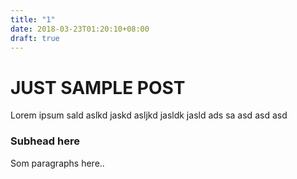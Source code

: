 ```yaml
---
title: "1"
date: 2018-03-23T01:20:10+08:00
draft: true
---
```



# JUST SAMPLE POST

Lorem ipsum sald aslkd jaskd asljkd jasldk jasld ads 
sa 
asd asd asd

### Subhead here

Som paragraphs here..